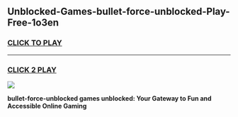 
## Unblocked-Games-bullet-force-unblocked-Play-Free-1o3en
<h3>
<a href="https://premium76.site?title=bullet-force-unblocked&ref=17A">CLICK TO PLAY</a></h3>
<hr>

<h3>
<a href="https://premium76.site?title=bullet-force-unblocked&ref=17A">CLICK 2 PLAY</a>
  
</h3>

<a href="https://premium76.site?title=bullet-force-unblocked&ref=17A"><img src="https://clearcache.store/games.png"></a>


**bullet-force-unblocked games unblocked: Your Gateway to Fun and Accessible Online Gaming**
